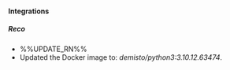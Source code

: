 
#### Integrations

##### Reco

- %%UPDATE_RN%%
- Updated the Docker image to: *demisto/python3:3.10.12.63474*.
